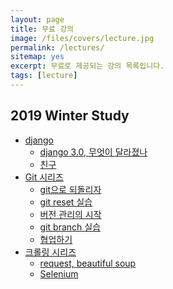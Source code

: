 ```yaml
---
layout: page
title: 무료 강의
image: /files/covers/lecture.jpg
permalink: /lectures/
sitemap: yes
excerpt: 무료로 제공되는 강의 목록입니다.
tags: [lecture]
---
```

## 2019 Winter Study

* [django](https://developers.kakao.com/features/platform)
  - [django 3.0, 무엇이 달라졌나](https://developers.kakao.com/features/platform#사용자관리)
  - [친구](https://developers.kakao.com/features/platform#친구-API)
* [Git 시리즈](https://developers.kakao.com/features/kakao)
  - [git으로 되돌리자](https://developers.kakao.com/features/kakao#카카오내비-API)
  - [git reset 실습](https://developers.kakao.com/features/kakao#카카오페이-API)
  - [버전 관리의 시작](https://developers.kakao.com/features/kakao#카카오톡-API)
  - [git branch 실습](https://developers.kakao.com/features/kakao#카카오-링크)
  - [협업하기](https://developers.kakao.com/features/kakao#카카오스토리-API)
* [크롤링 시리즈](https://developers.kakao.com/docs)
  - [request, beautiful soup](https://developers.kakao.com/features/kakao#카카오-링크)
  - [Selenium](https://developers.kakao.com/features/kakao#카카오스토리-API)

<!--
* 커버 이미지 출처: [API Testing and some amazing testing tools](http://go-gaga-over-testing.blogspot.kr/2013/11/api-testing-and-some-amazing-testing.html)
-->

